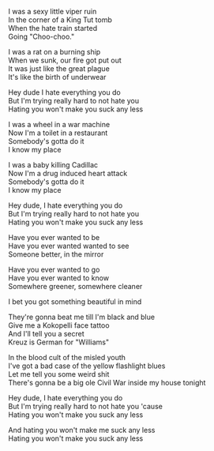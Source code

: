 I was a sexy little viper ruin  
In the corner of a King Tut tomb  
When the hate train started  
Going "Choo-choo."

I was a rat on a burning ship  
When we sunk, our fire got put out  
It was just like the great plague  
It's like the birth of underwear

Hey dude I hate everything you do  
But I'm trying really hard to not hate you  
Hating you won't make you suck any less

I was a wheel in a war machine  
Now I'm a toilet in a restaurant  
Somebody's gotta do it  
I know my place

I was a baby killing Cadillac  
Now I'm a drug induced heart attack  
Somebody's gotta do it  
I know my place

Hey dude, I hate everything you do  
But I'm trying really hard to not hate you  
Hating you won't make you suck any less

Have you ever wanted to be  
Have you ever wanted wanted to see  
Someone better, in the mirror

Have you ever wanted to go  
Have you ever wanted to know  
Somewhere greener, somewhere cleaner

I bet you got something beautiful in mind

They're gonna beat me till I'm black and blue  
Give me a Kokopelli face tattoo  
And I'll tell you a secret  
Kreuz is German for "Williams"

In the blood cult of the misled youth  
I've got a bad case of the yellow flashlight blues  
Let me tell you some weird shit  
There's gonna be a big ole Civil War inside my house tonight

Hey dude, I hate everything you do  
But I'm trying really hard to not hate you 'cause  
Hating you won't make you suck any less

And hating you won't make me suck any less  
Hating you won't make you suck any less